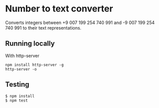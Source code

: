 # Number to text converter

Converts integers between +9 007 199 254 740 991 and -9 007 199 254 740 991 to their text representations.

## Running locally

With http-server

```
npm install http-server -g
http-server -o
```

## Testing

```
$ npm install
$ npm test
```
